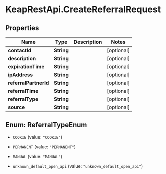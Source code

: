 # KeapRestApi.CreateReferralRequest

## Properties

Name | Type | Description | Notes
------------ | ------------- | ------------- | -------------
**contactId** | **String** |  | [optional] 
**description** | **String** |  | [optional] 
**expirationTime** | **String** |  | [optional] 
**ipAddress** | **String** |  | [optional] 
**referralPartnerId** | **String** |  | [optional] 
**referralTime** | **String** |  | [optional] 
**referralType** | **String** |  | [optional] 
**source** | **String** |  | [optional] 



## Enum: ReferralTypeEnum


* `COOKIE` (value: `"COOKIE"`)

* `PERMANENT` (value: `"PERMANENT"`)

* `MANUAL` (value: `"MANUAL"`)

* `unknown_default_open_api` (value: `"unknown_default_open_api"`)




